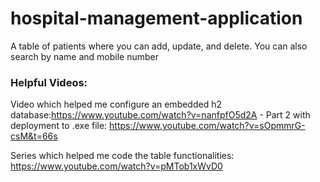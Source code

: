 # hospital-management-application
A table of patients where you can add, update, and delete. You can also search by name and mobile number



### Helpful Videos:

Video which helped me configure an embedded h2 database:https://www.youtube.com/watch?v=nanfpfO5d2A
    - Part 2 with deployment to .exe file: https://www.youtube.com/watch?v=sOpmmrG-csM&t=66s

Series which helped me code the table functionalities: https://www.youtube.com/watch?v=pMTob1xWvD0
